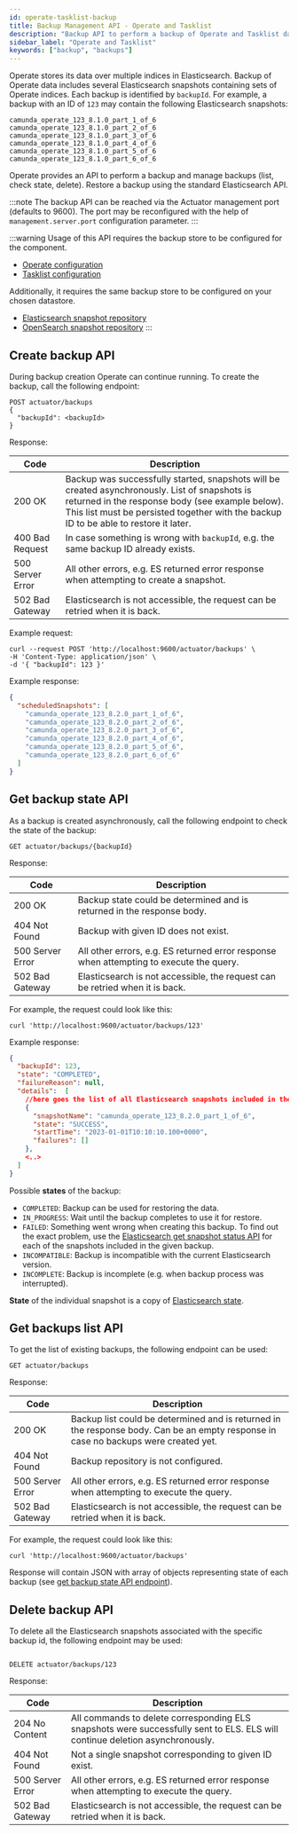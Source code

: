 ```yaml
---
id: operate-tasklist-backup
title: Backup Management API - Operate and Tasklist
description: "Backup API to perform a backup of Operate and Tasklist data."
sidebar_label: "Operate and Tasklist"
keywords: ["backup", "backups"]
---
```


Operate stores its data over multiple indices in Elasticsearch. Backup of Operate data includes several
Elasticsearch snapshots containing sets of Operate indices. Each backup is identified by `backupId`. For example, a backup with an ID of `123` may contain the following Elasticsearch snapshots:

```
camunda_operate_123_8.1.0_part_1_of_6
camunda_operate_123_8.1.0_part_2_of_6
camunda_operate_123_8.1.0_part_3_of_6
camunda_operate_123_8.1.0_part_4_of_6
camunda_operate_123_8.1.0_part_5_of_6
camunda_operate_123_8.1.0_part_6_of_6
```

Operate provides an API to perform a backup and manage backups (list, check state, delete). Restore a backup using the standard Elasticsearch API.

:::note
The backup API can be reached via the Actuator management port (defaults to 9600). The port may be reconfigured with the help of `management.server.port` configuration parameter.
:::

:::warning
Usage of this API requires the backup store to be configured for the component.

- [Operate configuration](/self-managed/operate-deployment/operate-configuration.md#backups)
- [Tasklist configuration](/self-managed/tasklist-deployment/tasklist-configuration.md#backups)

Additionally, it requires the same backup store to be configured on your chosen datastore.

- [Elasticsearch snapshot repository](https://www.elastic.co/docs/deploy-manage/tools/snapshot-and-restore/manage-snapshot-repositories)
- [OpenSearch snapshot repository](https://docs.opensearch.org/docs/latest/tuning-your-cluster/availability-and-recovery/snapshots/snapshot-restore/)
  :::

## Create backup API

During backup creation Operate can continue running. To create the backup, call the following endpoint:

```
POST actuator/backups
{
  "backupId": <backupId>
}
```

Response:

| Code             | Description                                                                                                                                                                                                                                |
| ---------------- | ------------------------------------------------------------------------------------------------------------------------------------------------------------------------------------------------------------------------------------------ |
| 200 OK           | Backup was successfully started, snapshots will be created asynchronously. List of snapshots is returned in the response body (see example below). This list must be persisted together with the backup ID to be able to restore it later. |
| 400 Bad Request  | In case something is wrong with `backupId`, e.g. the same backup ID already exists.                                                                                                                                                        |
| 500 Server Error | All other errors, e.g. ES returned error response when attempting to create a snapshot.                                                                                                                                                    |
| 502 Bad Gateway  | Elasticsearch is not accessible, the request can be retried when it is back.                                                                                                                                                               |

Example request:

```shell
curl --request POST 'http://localhost:9600/actuator/backups' \
-H 'Content-Type: application/json' \
-d '{ "backupId": 123 }'
```

Example response:

```json
{
  "scheduledSnapshots": [
    "camunda_operate_123_8.2.0_part_1_of_6",
    "camunda_operate_123_8.2.0_part_2_of_6",
    "camunda_operate_123_8.2.0_part_3_of_6",
    "camunda_operate_123_8.2.0_part_4_of_6",
    "camunda_operate_123_8.2.0_part_5_of_6",
    "camunda_operate_123_8.2.0_part_6_of_6"
  ]
}
```

## Get backup state API

As a backup is created asynchronously, call the following endpoint to check the state of the backup:

```
GET actuator/backups/{backupId}
```

Response:

| Code             | Description                                                                             |
| ---------------- | --------------------------------------------------------------------------------------- |
| 200 OK           | Backup state could be determined and is returned in the response body.                  |
| 404 Not Found    | Backup with given ID does not exist.                                                    |
| 500 Server Error | All other errors, e.g. ES returned error response when attempting to execute the query. |
| 502 Bad Gateway  | Elasticsearch is not accessible, the request can be retried when it is back.            |

For example, the request could look like this:

```shell
curl 'http://localhost:9600/actuator/backups/123'
```

Example response:

```json
{
  "backupId": 123,
  "state": "COMPLETED",
  "failureReason": null,
  "details":  [
    //here goes the list of all Elasticsearch snapshots included in the backup
    {
      "snapshotName": "camunda_operate_123_8.2.0_part_1_of_6",
      "state": "SUCCESS",
      "startTime": "2023-01-01T10:10:10.100+0000",
      "failures": []
    },
    <..>
  ]
}
```

Possible **states** of the backup:

- `COMPLETED`: Backup can be used for restoring the data.
- `IN_PROGRESS`: Wait until the backup completes to use it for restore.
- `FAILED`: Something went wrong when creating this backup. To find out the exact problem, use the [Elasticsearch get snapshot status API](https://www.elastic.co/guide/en/elasticsearch/reference/current/get-snapshot-status-api.html) for each of the snapshots included in the given backup.
- `INCOMPATIBLE`: Backup is incompatible with the current Elasticsearch version.
- `INCOMPLETE`: Backup is incomplete (e.g. when backup process was interrupted).

**State** of the individual snapshot is a copy of [Elasticsearch state](https://www.elastic.co/guide/en/elasticsearch/reference/7.17/get-snapshot-api.html#get-snapshot-api-response-state).

## Get backups list API

To get the list of existing backups, the following endpoint can be used:

```
GET actuator/backups
```

Response:

| Code             | Description                                                                                                                         |
| ---------------- | ----------------------------------------------------------------------------------------------------------------------------------- |
| 200 OK           | Backup list could be determined and is returned in the response body. Can be an empty response in case no backups were created yet. |
| 404 Not Found    | Backup repository is not configured.                                                                                                |
| 500 Server Error | All other errors, e.g. ES returned error response when attempting to execute the query.                                             |
| 502 Bad Gateway  | Elasticsearch is not accessible, the request can be retried when it is back.                                                        |

For example, the request could look like this:

```shell
curl 'http://localhost:9600/actuator/backups'
```

Response will contain JSON with array of objects representing state of each backup (see [get backup state API endpoint](#get-backup-state-api)).

## Delete backup API

To delete all the Elasticsearch snapshots associated with the specific backup id, the following endpoint may be used:

```

DELETE actuator/backups/123

```

Response:

| Code             | Description                                                                                                                  |
| ---------------- | ---------------------------------------------------------------------------------------------------------------------------- |
| 204 No Content   | All commands to delete corresponding ELS snapshots were successfully sent to ELS. ELS will continue deletion asynchronously. |
| 404 Not Found    | Not a single snapshot corresponding to given ID exist.                                                                       |
| 500 Server Error | All other errors, e.g. ES returned error response when attempting to execute the query.                                      |
| 502 Bad Gateway  | Elasticsearch is not accessible, the request can be retried when it is back.                                                 |
